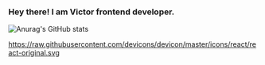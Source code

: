 ### Hey there! I am Victor frontend developer.

![Anurag's GitHub stats](https://github-readme-stats.vercel.app/api?username=victorgsa1&show_icons=true&theme=dracula)

https://raw.githubusercontent.com/devicons/devicon/master/icons/react/react-original.svg
